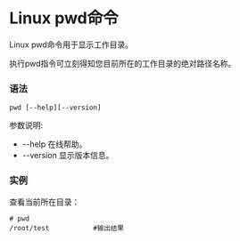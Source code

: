 # Linux pwd命令

Linux pwd命令用于显示工作目录。

执行pwd指令可立刻得知您目前所在的工作目录的绝对路径名称。

### 语法

    pwd [--help][--version]

参数说明:

- --help   在线帮助。
- --version   显示版本信息。

### 实例

查看当前所在目录：

    # pwd
    /root/test           #输出结果
    